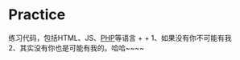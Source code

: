 # Practice
练习代码，包括HTML、JS、<a href="https://www.php.net" alt="PHP官网">PHP</a>等语言
+ 
+ 
1、如果没有你不可能有我<br />
2、其实没有你也是可能有我的。哈哈~~~~

